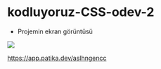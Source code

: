 # kodluyoruz-CSS-odev-2
- Projemin ekran görüntüsü

![](../CSS-FRONT-END/images/Ekran%20Al%C4%B1nt%C4%B1s%C4%B1.PNG)


https://app.patika.dev/aslhngencc
